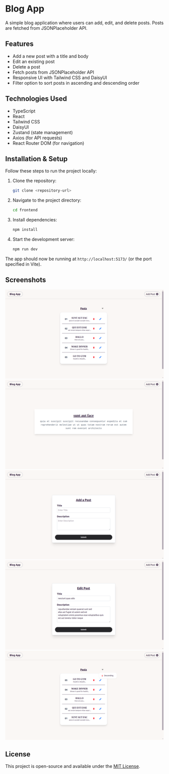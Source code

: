 # Blog App

A simple blog application where users can add, edit, and delete posts. Posts are fetched from JSONPlaceholder API.

## Features

- Add a new post with a title and body
- Edit an existing post
- Delete a post
- Fetch posts from JSONPlaceholder API
- Responsive UI with Tailwind CSS and DaisyUI
- Filter option to sort posts in ascending and descending order



## Technologies Used

- TypeScript
- React
- Tailwind CSS
- DaisyUI
- Zustand (state management)
- Axios (for API requests)
- React Router DOM (for navigation)

## Installation & Setup

Follow these steps to run the project locally:

1. Clone the repository:
   ```sh
   git clone <repository-url>
   ```
2. Navigate to the project directory:
   ```sh
   cd frontend
   ```
3. Install dependencies:
   ```sh
   npm install
   ```
4. Start the development server:
   ```sh
   npm run dev
   ```

The app should now be running at `http://localhost:5173/` (or the port specified in Vite).

## Screenshots
![Homepage](frontend/screenshots/HomePage.png)
![SinglePostpage](frontend/screenshots/SinglePost.png)
![AddPostpage](frontend/screenshots/AddPage.png)
![EditPostpage](frontend/screenshots/EditPage.png)
![filter](frontend/screenshots/filter.png)


## License

This project is open-source and available under the [MIT License](LICENSE).

